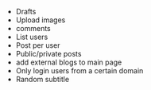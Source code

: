 - Drafts
- Upload images
- comments
- List users
- Post per user
- Public/private posts
- add external blogs to main page
- Only login users from a certain domain
- Random subtitle
